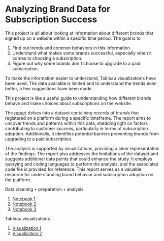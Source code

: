 # Analyzing Brand Data for Subscription Success

This project is all about looking at information about different brands that signed up on a website within a specific time period. The goal is to 

1. Find out trends and common behaviors in this information.
2. Understand what makes some brands successful, especially when it comes to choosing a subscription.
3. Figure out why some brands don't choose to upgrade to a paid subscription.

To make the information easier to understand, Tableau visualizations have been used. The data available is limited and to understand the trends even better, a few suggestions have been made.

This project is like a useful guide to understanding how different brands behave and make choices about subscriptions on the website.

The [report](https://github.com/SwethaSrikari/AnalyticsChallenge/blob/main/Report.pdf) delves into a dataset containing records of brands that registered on a platform during a specific timeframe. The report aims to uncover trends and patterns within this data, shedding light on factors contributing to customer success, particularly in terms of subscription adoption. Additionally, it identifies potential barriers preventing brands from upgrading to a paid subscription. 

The analysis is supported by visualizations, providing a clear representation of the findings. The report also addresses the limitations of the dataset and suggests additional data points that could enhance the study. It employs querying and coding languages to perform the analysis, and the associated code file is provided for reference. This report serves as a valuable resource for understanding brand behavior and subscription adoption on the platform.

Data cleaning + preparation + analysis 

1. [Notebook 1](https://github.com/SwethaSrikari/AnalyticsChallenge/blob/main/1.ipynb)
2. [Notebook 2](https://github.com/SwethaSrikari/AnalyticsChallenge/blob/main/2.ipynb)
3. [Notebook 3](https://github.com/SwethaSrikari/AnalyticsChallenge/blob/main/3.ipynb)

Tableau visualizations

1. [Visualization 1](https://public.tableau.com/app/profile/swetha.srikari.maganti/viz/Task1-AnalyticsDataChallenge/Task1)
2. [Visualization 2](https://public.tableau.com/app/profile/swetha.srikari.maganti/viz/Task3-AnalyticsDataChallenge/Task3)
